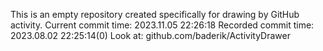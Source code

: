 This is an empty repository created specifically for drawing by GitHub activity.
Current commit time: 2023.11.05 22:26:18
Recorded commit time: 2023.08.02 22:25:14(0)
Look at: github.com/baderik/ActivityDrawer
